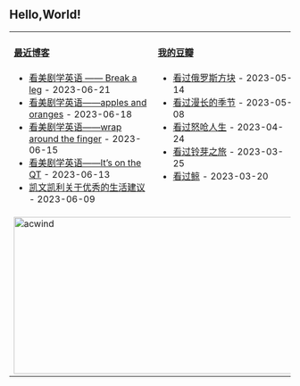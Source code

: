 ## Hello,World!

<table width="95%">
<tr>
<td valign="top" width="50%">

#### <a href="https://blog.acwinds.com" target="_blank">最近博客</a>

<!-- blog starts -->
* <a href='https://blog.acwinds.com/%E7%BE%8E%E5%89%A7%E7%AC%94%E8%AE%B0/2023/06/21/break-a-leg.html' target='_blank'>看美剧学英语 —— Break a leg</a> - 2023-06-21
* <a href='https://blog.acwinds.com/%E7%BE%8E%E5%89%A7%E7%AC%94%E8%AE%B0/2023/06/18/apples-and-oranges1.html' target='_blank'>看美剧学英语——apples and oranges</a> - 2023-06-18
* <a href='https://blog.acwinds.com/%E7%BE%8E%E5%89%A7%E7%AC%94%E8%AE%B0/2023/06/15/wrap-around-the-finger-copy.html' target='_blank'>看美剧学英语——wrap around the finger</a> - 2023-06-15
* <a href='https://blog.acwinds.com/%E7%BE%8E%E5%89%A7%E7%AC%94%E8%AE%B0/2023/06/13/its-on-the-QT.html' target='_blank'>看美剧学英语——It’s on the QT</a> - 2023-06-13
* <a href='https://blog.acwinds.com/%E8%AF%BB%E4%B9%A6%E7%AC%94%E8%AE%B0/2023/06/09/Excellent-Advice-for-Living.html' target='_blank'>凯文凯利关于优秀的生活建议</a> - 2023-06-09
<!-- blog ends -->
</td>

<td valign="top" width="50%">
 
#### <a href="https://www.douban.com/people/140078908/" target="_blank">我的豆瓣</a>

<!-- douban starts -->
* <a href='http://movie.douban.com/subject/26087471/' target='_blank'>看过俄罗斯方块</a> - 2023-05-14
* <a href='http://movie.douban.com/subject/35588177/' target='_blank'>看过漫长的季节</a> - 2023-05-08
* <a href='http://movie.douban.com/subject/35413042/' target='_blank'>看过怒呛人生</a> - 2023-04-24
* <a href='http://movie.douban.com/subject/35371261/' target='_blank'>看过铃芽之旅</a> - 2023-03-25
* <a href='http://movie.douban.com/subject/35312421/' target='_blank'>看过鲸</a> - 2023-03-20
<!-- douban ends -->


</td>

</tr>
 <tr><td colspan="2"><a target="_blank" href="https://trakt.tv/users/acwind"><img width="500" height="281" alt="acwind" src="https://widgets.trakt.tv/users/1f712e5c320ac20984774069f2b6daa7/watched/fanart2@2x.jpg" /></a></td></tr>
  
</table>

